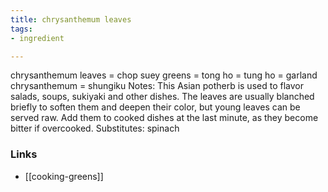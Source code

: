 ```yaml
---
title: chrysanthemum leaves
tags:
- ingredient

---
```

chrysanthemum leaves = chop suey greens = tong ho = tung ho = garland chrysanthemum = shungiku Notes: This Asian potherb is used to flavor salads, soups, sukiyaki and other dishes. The leaves are usually blanched briefly to soften them and deepen their color, but young leaves can be served raw. Add them to cooked dishes at the last minute, as they become bitter if overcooked. Substitutes: spinach

### Links

* [[cooking-greens]]
